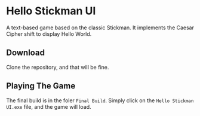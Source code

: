 # Hello Stickman UI
A text-based game based on the classic Stickman. It implements the Caesar Cipher shift to display Hello World.

## Download
Clone the repository, and that will be fine. 

## Playing The Game
The final build is in the foler `Final Build`. Simply click on the `Hello Stickman UI.exe` file, and the game will load.
